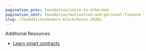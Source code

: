 ```yaml
---
pagination_prev: foundation/intro-to-ethereum
pagination_next: foundation/motivation-and-personal-finance
slug: /foundation/modern-blockchains-2020s
---
```

<!-- 
File: 10-modern-blockchains-2020s.md
Description: Overview of modern blockchain developments in the 2020s.
-->


Additional Resources
- [Learn smart contracts](https://updraft.cyfrin.io/courses/solidity)